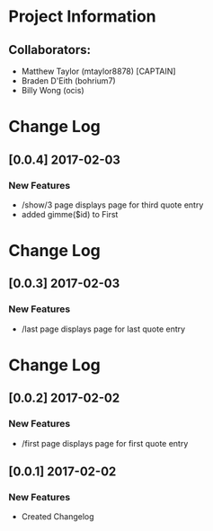 # Project Information
## Collaborators:
- Matthew Taylor (mtaylor8878) [CAPTAIN]
- Braden D'Eith (bohrium7)
- Billy Wong (ocis)

# Change Log
## [0.0.4] 2017-02-03
### New Features
- /show/3 page displays page for third quote entry
- added gimme($id) to First 

# Change Log
## [0.0.3] 2017-02-03
### New Features
- /last page displays page for last quote entry

# Change Log
## [0.0.2] 2017-02-02
### New Features
- /first page displays page for first quote entry

## [0.0.1] 2017-02-02
### New Features
- Created Changelog
